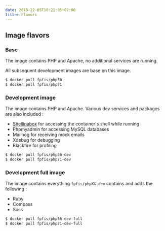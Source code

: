 ```yaml
---
date: 2018-22-05T10:21:05+02:00
title: Flavors
--- 
```


## Image flavors

### Base

The image contains PHP and Apache, no additional services are running.

All subsequent development images are base on this image.

```bash
$ docker pull fpfis/php56
$ docker pull fpfis/php71
```

### Development image

The image contains PHP and Apache. Various dev services and packages are also included :

 - [Shellinabox](shellinabox) for accessing the container's shell while running
 - Phpmyadmin for accessing MySQL databases
 - Mailhog for receiving mock emails
 - Xdebug for debugging
 - Blackfire for profiling
 
```bash
$ docker pull fpfis/php56-dev
$ docker pull fpfis/php71-dev
```

### Development full image

The image contains everything `fpfis/phpXX-dev` contains and adds the following :

 - Ruby
 - Compass
 - Sass
 
```bash
$ docker pull fpfis/php56-dev-full
$ docker pull fpfis/php71-dev-full
```
